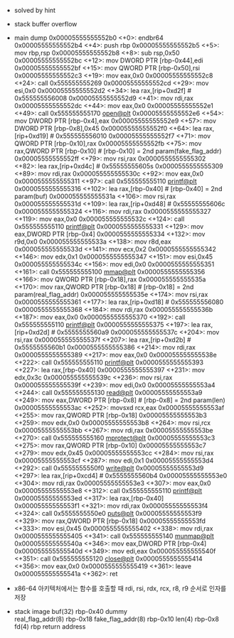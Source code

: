 - solved by hint
- stack buffer overflow
- main dump
   0x00005555555552b0 <+0>:	endbr64 
   0x00005555555552b4 <+4>:	push   rbp
   0x00005555555552b5 <+5>:	mov    rbp,rsp
   0x00005555555552b8 <+8>:	sub    rsp,0x50
   0x00005555555552bc <+12>:	mov    DWORD PTR [rbp-0x44],edi
   0x00005555555552bf <+15>:	mov    QWORD PTR [rbp-0x50],rsi
   0x00005555555552c3 <+19>:	mov    eax,0x0
   0x00005555555552c8 <+24>:	call   0x555555555269 <initialize>
   0x00005555555552cd <+29>:	mov    esi,0x0
   0x00005555555552d2 <+34>:	lea    rax,[rip+0xd2f]        # 0x555555556008
   0x00005555555552d9 <+41>:	mov    rdi,rax
   0x00005555555552dc <+44>:	mov    eax,0x0
   0x00005555555552e1 <+49>:	call   0x555555555170 <open@plt>
   0x00005555555552e6 <+54>:	mov    DWORD PTR [rbp-0x4],eax
   0x00005555555552e9 <+57>:	mov    DWORD PTR [rbp-0x8],0x45
   0x00005555555552f0 <+64>:	lea    rax,[rip+0xd19]        # 0x555555556010
   0x00005555555552f7 <+71>:	mov    QWORD PTR [rbp-0x10],rax
   0x00005555555552fb <+75>:	mov    rax,QWORD PTR [rbp-0x10]  # [rbp-0x10] = 2nd param(fake_flag_addr)
   0x00005555555552ff <+79>:	mov    rsi,rax
   0x0000555555555302 <+82>:	lea    rax,[rip+0xd4c]        # 0x55555555605s
   0x0000555555555309 <+89>:	mov    rdi,rax
   0x000055555555530c <+92>:	mov    eax,0x0
   0x0000555555555311 <+97>:	call   0x555555555110 <printf@plt>
   0x0000555555555316 <+102>:	lea    rax,[rbp-0x40]            # [rbp-0x40] = 2nd param(buf)
   0x000055555555531a <+106>:	mov    rsi,rax
   0x000055555555531d <+109>:	lea    rax,[rip+0xd48]        # 0x55555555606c
   0x0000555555555324 <+116>:	mov    rdi,rax
   0x0000555555555327 <+119>:	mov    eax,0x0
   0x000055555555532c <+124>:	call   0x555555555110 <printf@plt>
   0x0000555555555331 <+129>:	mov    eax,DWORD PTR [rbp-0x4]
   0x0000555555555334 <+132>:	mov    r9d,0x0
   0x000055555555533a <+138>:	mov    r8d,eax
   0x000055555555533d <+141>:	mov    ecx,0x2
   0x0000555555555342 <+146>:	mov    edx,0x1
   0x0000555555555347 <+151>:	mov    esi,0x45
   0x000055555555534c <+156>:	mov    edi,0x0
   0x0000555555555351 <+161>:	call   0x555555555100 <mmap@plt>
   0x0000555555555356 <+166>:	mov    QWORD PTR [rbp-0x18],rax
   0x000055555555535a <+170>:	mov    rax,QWORD PTR [rbp-0x18]  # [rbp-0x18] = 2nd param(real_flag_addr)
   0x000055555555535e <+174>:	mov    rsi,rax
   0x0000555555555361 <+177>:	lea    rax,[rip+0xd18]        # 0x555555556080
   0x0000555555555368 <+184>:	mov    rdi,rax
   0x000055555555536b <+187>:	mov    eax,0x0
   0x0000555555555370 <+192>:	call   0x555555555110 <printf@plt>
   0x0000555555555375 <+197>:	lea    rax,[rip+0xd2d]        # 0x5555555560a9
   0x000055555555537c <+204>:	mov    rsi,rax
   0x000055555555537f <+207>:	lea    rax,[rip+0xd2b]        # 0x5555555560b1
   0x0000555555555386 <+214>:	mov    rdi,rax
   0x0000555555555389 <+217>:	mov    eax,0x0
   0x000055555555538e <+222>:	call   0x555555555110 <printf@plt>
   0x0000555555555393 <+227>:	lea    rax,[rbp-0x40]
   0x0000555555555397 <+231>:	mov    edx,0x3c
   0x000055555555539c <+236>:	mov    rsi,rax
   0x000055555555539f <+239>:	mov    edi,0x0
   0x00005555555553a4 <+244>:	call   0x555555555130 <read@plt>
   0x00005555555553a9 <+249>:	mov    eax,DWORD PTR [rbp-0x8]  # [rbp-0x8] = 2nd param(len)
   0x00005555555553ac <+252>:	movsxd rcx,eax
   0x00005555555553af <+255>:	mov    rax,QWORD PTR [rbp-0x18]
   0x00005555555553b3 <+259>:	mov    edx,0x0
   0x00005555555553b8 <+264>:	mov    rsi,rcx
   0x00005555555553bb <+267>:	mov    rdi,rax
   0x00005555555553be <+270>:	call   0x555555555160 <mprotect@plt>
   0x00005555555553c3 <+275>:	mov    rax,QWORD PTR [rbp-0x10]
   0x00005555555553c7 <+279>:	mov    edx,0x45
   0x00005555555553cc <+284>:	mov    rsi,rax
   0x00005555555553cf <+287>:	mov    edi,0x1
   0x00005555555553d4 <+292>:	call   0x5555555550f0 <write@plt>
   0x00005555555553d9 <+297>:	lea    rax,[rip+0xcd4]        # 0x5555555560b4
   0x00005555555553e0 <+304>:	mov    rdi,rax
   0x00005555555553e3 <+307>:	mov    eax,0x0
   0x00005555555553e8 <+312>:	call   0x555555555110 <printf@plt>
   0x00005555555553ed <+317>:	lea    rax,[rbp-0x40]
   0x00005555555553f1 <+321>:	mov    rdi,rax
   0x00005555555553f4 <+324>:	call   0x5555555550e0 <puts@plt>
   0x00005555555553f9 <+329>:	mov    rax,QWORD PTR [rbp-0x18]
   0x00005555555553fd <+333>:	mov    esi,0x45
   0x0000555555555402 <+338>:	mov    rdi,rax
   0x0000555555555405 <+341>:	call   0x555555555140 <munmap@plt>
   0x000055555555540a <+346>:	mov    eax,DWORD PTR [rbp-0x4]
   0x000055555555540d <+349>:	mov    edi,eax
   0x000055555555540f <+351>:	call   0x555555555120 <close@plt>
   0x0000555555555414 <+356>:	mov    eax,0x0
   0x0000555555555419 <+361>:	leave  
   0x000055555555541a <+362>:	ret    

- x86-64 아키텍처에서는 함수를 호출할 때 rdi, rsi, rdx, rcx, r8, r9 순서로 인자를 저장
- stack image
 buf(32)              rbp-0x40
 dummy           
 real_flag_addr(8)    rbp-0x18
 fake_flag_addr(8)    rbp-0x10
 len(4)               rbp-0x8
 fd(4)
 rbp
 return address
